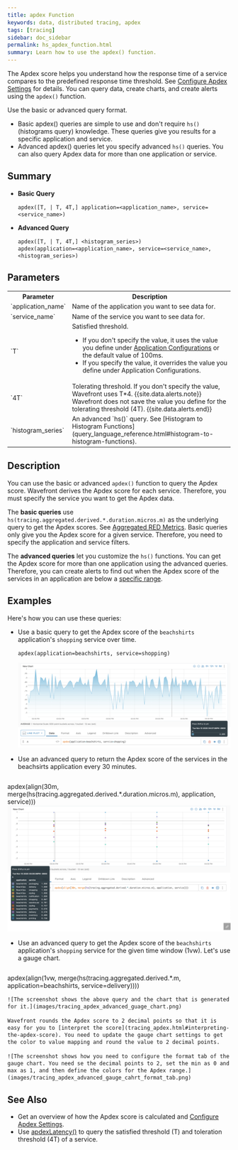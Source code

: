 ```yaml
---
title: apdex Function
keywords: data, distributed tracing, apdex
tags: [tracing]
sidebar: doc_sidebar
permalink: hs_apdex_function.html
summary: Learn how to use the apdex() function.
---
```


The Apdex score helps you understand how the response time of a service compares to the predefined response time threshold. See [Configure Apdex Settings](tracing_apdex.html) for details.
You can query data, create charts, and create alerts using the `apdex()` function.

Use the basic or advanced query format. 

* Basic apdex() queries are simple to use and don't require `hs()` (histograms query) knowledge. These queries give you results for a specific application and service. 
* Advanced apdex() queries let you specify advanced `hs()` queries. You can also query Apdex data for more than one application or service.

## Summary

* **Basic Query**
  
  ```
  apdex([T, | T, 4T,] application=<application_name>, service=<service_name>)
  ```

* **Advanced Query**
  
  ```
  apdex([T, | T, 4T,] <histogram_series>)
  apdex(application=<application_name>, service=<service_name>, <histogram_series>)
  ```

## Parameters

<table style="width: 100;">
  <tr>
    <th width="25%">
      Parameter
    </th>
    <th width="74%">
      Description
    </th>
  </tr>
  <tr>
    <td markdown="span">
      `application_name`
    </td>
    <td markdown="span">
      Name of the application you want to see data for.
    </td>
  </tr>
  <tr>
    <td markdown="span">
      `service_name`
    </td>
    <td markdown="span">
      Name of the service you want to see data for.
    </td>
  </tr>
  <tr>
    <td markdown="span">
      `T`
    </td>
    <td>
      Satisfied threshold. 
      <ul>
        <li>
          If you don't specify the value, it uses the value you define under <a href="tracing_apdex.html#configure-the-threshold-t-value">Application Configurations</a> or the default value of 100ms.
        </li>
        <li>
          If you specify the value, it overrides the value you define under Application Configurations.
        </li>
      </ul>
    </td>
  </tr>
  <tr>
    <td markdown="span">
      `4T`
    </td>
    <td>
      Tolerating threshold. If you don't specify the value, Wavefront uses T*4.
      {{site.data.alerts.note}}
        Wavefront does not save the value you define for the tolerating threshold (4T).
      {{site.data.alerts.end}}
    </td>
  </tr>
  <tr>
    <td markdown="span">
      `histogram_series`
    </td>
    <td markdown="span">
      An advanced `hs()` query. See [Histogram to Histogram Functions](query_language_reference.html#histogram-to-histogram-functions).
    </td>
  </tr>
</table>

## Description

You can use the basic or advanced `apdex()` function to query the Apdex score. Wavefront derives the Apdex score for each service. Therefore, you must specify the service you want to get the Apdex data.

The **basic queries** use `hs(tracing.aggregated.derived.*.duration.micros.m)` as the underlying query to get the Apdex scores. See [Aggregated RED Metrics](trace_data_details.html#aggregated-red-metrics). Basic queries only give you the Apdex score for a given service. Therefore, you need to specify the application and service filters.

The **advanced queries** let you customize the `hs()` functions. You can get the Apdex score for more than one application using the advanced queries. Therefore, you can create alerts to find out when the Apdex score of the services in an application are below a [specific range](tracing_apdex.html#interpreting-the-apdex-score).

## Examples
Here's how you can use these queries:
 
 * Use a basic query to get the Apdex score of the `beachshirts` application's `shopping` service over time.
    ```
    apdex(application=beachshirts, service=shopping)
    ```
    ![The screenshot shows the above query and the chart that is generated for it.](images/tracing_apdex_basic_query.png)
    
* Use an advanced query to return the Apdex score of the services in the beachsirts application every 30 minutes.
    <pre>
apdex(align(30m, merge(hs(tracing.aggregated.derived.*.duration.micros.m), application, service)))
    </pre>
    ![The screenshot shows the above query and the chart that is generated for it.](images/tracing_apdex_advanced_query_30_minute_bucket.png)
    
* Use an advanced query to get the Apdex score of the `beachshirts` application's `shopping` service for the given time window (1vw). Let's use a gauge chart.
    <pre>
apdex(align(1vw, merge(hs(tracing.aggregated.derived.*.m, application=beachshirts, service=delivery))))
    </pre>

    ![The screenshot shows the above query and the chart that is generated for it.](images/tracing_apdex_advanced_guage_chart.png)

    Wavefront rounds the Apdex score to 2 decimal points so that it is easy for you to [interpret the score](tracing_apdex.html#interpreting-the-apdex-score). You need to update the gauge chart settings to get the color to value mapping and round the value to 2 decimal points.
    
    ![The screenshot shows how you need to configure the format tab of the gauge chart. You need se the decimal points to 2, set the min as 0 and max as 1, and then define the colors for the Apdex range.](images/tracing_apdex_advanced_gauge_cahrt_format_tab.png)
    
    
## See Also

* Get an overview of how the Apdex score is calculated and [Configure Apdex Settings](tracing_apdex.html).
* Use [apdexLatency()](hs_apdex_latency_function.html) to query the satisfied threshold (T) and toleration threshold (4T) of a service.
